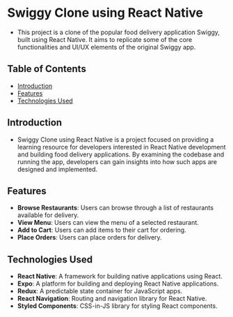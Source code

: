 # Swiggy Clone using React Native

- This project is a clone of the popular food delivery application Swiggy, built using React Native. It aims to replicate some of the core functionalities and UI/UX elements of the original Swiggy app.

## Table of Contents

- [Introduction](#introduction)
- [Features](#features)
- [Technologies Used](#technologies-used)

## Introduction

- Swiggy Clone using React Native is a project focused on providing a learning resource for developers interested in React Native development and building food delivery applications. By examining the codebase and running the app, developers can gain insights into how such apps are designed and implemented.

## Features

- **Browse Restaurants**: Users can browse through a list of restaurants available for delivery.
- **View Menu**: Users can view the menu of a selected restaurant.
- **Add to Cart**: Users can add items to their cart for ordering.
- **Place Orders**: Users can place orders for delivery.

## Technologies Used

- **React Native**: A framework for building native applications using React.
- **Expo**: A platform for building and deploying React Native applications.
- **Redux**: A predictable state container for JavaScript apps.
- **React Navigation**: Routing and navigation library for React Native.
- **Styled Components**: CSS-in-JS library for styling React components.

